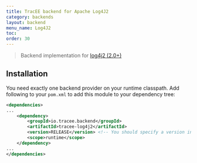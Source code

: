 ```yaml
---
title: TracEE backend for Apache Log4J2
category: backends
layout: backend
menu_name: Log4J2
toc:
order: 30
---
```

> Backend implementation for [log4j2 (2.0+)](http://logging.apache.org/log4j/2.x/)

## Installation

You need exactly one backend provider on your runtime classpath. Add following to your `pom.xml` to add this module to your dependency tree:

```xml
<dependencies>
...
	<dependency>
		<groupId>io.tracee.backend</groupId>
		<artifactId>tracee-log4j2</artifactId>
		<version>RELEASE</version> <!-- You should specify a version instead -->
		<scope>runtime</scope>
	</dependency>
...
</dependencies>
```
